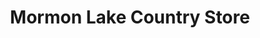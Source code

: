 ---
title: "Mormon Lake Country Store"
url: /mormon-lake/mormon-lake-country-store/
shop: Lebensmittel
---